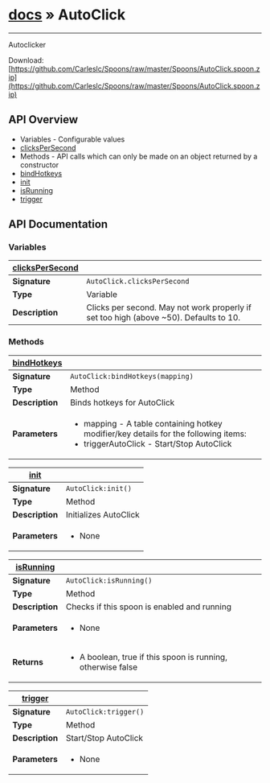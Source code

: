 # [docs](index.md) » AutoClick
---

Autoclicker

Download: [https://github.com/Carleslc/Spoons/raw/master/Spoons/AutoClick.spoon.zip](https://github.com/Carleslc/Spoons/raw/master/Spoons/AutoClick.spoon.zip)

## API Overview
* Variables - Configurable values
 * [clicksPerSecond](#clicksPerSecond)
* Methods - API calls which can only be made on an object returned by a constructor
 * [bindHotkeys](#bindHotkeys)
 * [init](#init)
 * [isRunning](#isRunning)
 * [trigger](#trigger)

## API Documentation

### Variables

| [clicksPerSecond](#clicksPerSecond)         |                                                                                     |
| --------------------------------------------|-------------------------------------------------------------------------------------|
| **Signature**                               | `AutoClick.clicksPerSecond`                                                                    |
| **Type**                                    | Variable                                                                     |
| **Description**                             | Clicks per second. May not work properly if set too high (above ~50). Defaults to 10.                                                                     |

### Methods

| [bindHotkeys](#bindHotkeys)         |                                                                                     |
| --------------------------------------------|-------------------------------------------------------------------------------------|
| **Signature**                               | `AutoClick:bindHotkeys(mapping)`                                                                    |
| **Type**                                    | Method                                                                     |
| **Description**                             | Binds hotkeys for AutoClick                                                                     |
| **Parameters**                              | <ul><li>mapping - A table containing hotkey modifier/key details for the following items:</li><li> triggerAutoClick - Start/Stop AutoClick</li></ul> |

| [init](#init)         |                                                                                     |
| --------------------------------------------|-------------------------------------------------------------------------------------|
| **Signature**                               | `AutoClick:init()`                                                                    |
| **Type**                                    | Method                                                                     |
| **Description**                             | Initializes AutoClick                                                                     |
| **Parameters**                              | <ul><li>None</li></ul> |

| [isRunning](#isRunning)         |                                                                                     |
| --------------------------------------------|-------------------------------------------------------------------------------------|
| **Signature**                               | `AutoClick:isRunning()`                                                                    |
| **Type**                                    | Method                                                                     |
| **Description**                             | Checks if this spoon is enabled and running                                                                     |
| **Parameters**                              | <ul><li>None</li></ul> |
| **Returns**                                 | <ul><li>A boolean, true if this spoon is running, otherwise false</li></ul>          |

| [trigger](#trigger)         |                                                                                     |
| --------------------------------------------|-------------------------------------------------------------------------------------|
| **Signature**                               | `AutoClick:trigger()`                                                                    |
| **Type**                                    | Method                                                                     |
| **Description**                             | Start/Stop AutoClick                                                                     |
| **Parameters**                              | <ul><li>None</li></ul> |

